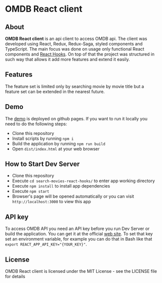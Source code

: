 # OMDB React client

## About
**OMDB React client** is an api client to access OMDB api. The client was developed using React, Redux, Redux-Saga,
styled components and TypeScript. The main focus was done on usage only functional React components and
[React Hooks](https://reactjs.org/docs/hooks-intro.html). On top of that the project was structured in such way that
allows it add more features and extend it easily.

## Features

The feature set is limited only by searching movie by movie title but a feature set can be extended in the nearest future.

## Demo
The [demo](http://mpalenov.github.io/search-movies-react-hooks) is deployed on github pages. If you want to run it locally
you need to do the following steps:

- Clone this repository
- Install scripts by running `npm i`
- Build the application by running `npm run build`
- Open `dist/index.html` at your web browser

## How to Start Dev Server
- Clone this repository
- Execute `cd search-movies-react-hooks/` to enter app working directory
- Execute `npm install` to install app dependencies
- Execute `npm start`
- Browser's page will be opened automatically or you can visit `http://localhost:3000` to view this app

## API key
To access OMDB API you need an API key before you run Dev Server or build the application. You can get it at the
official [web site](http://www.omdbapi.com/). To set that key set an environment variable, for example you can do that
in Bash like that `export REACT_APP_API_KEY="{YOUR_KEY}"`.

## License
OMDB React client is licensed under the MIT License - see the LICENSE file for details
